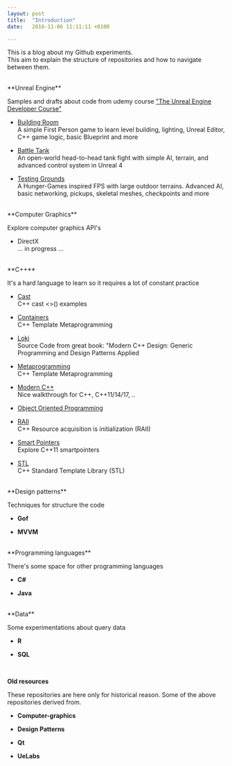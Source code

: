 ```yaml
---
layout: post
title:  "Introduction"
date:   2016-11-06 11:11:11 +0100

---
```


This is a blog about my Github experiments.<br>
This aim to explain the structure of repositories and how to navigate between them.


<br/>
**Unreal Engine**

Samples and drafts about code from udemy course ["The Unreal Engine Developer Course"](https://www.udemy.com/unrealcourse/learn/v4/)


* [Building Room](https://github.com/NelsonBilber/ue4.udemy.unrealcourse.buildingroom) <br/> A simple First Person game to learn level building, lighting, Unreal Editor, C++ game logic, basic Blueprint and more

* [Battle Tank](https://github.com/NelsonBilber/ue4.udemy.unrealcourse.battletank) <br/> An open-world head-to-head tank fight with simple AI, terrain, and advanced control system in Unreal 4

* [Testing Grounds](https://github.com/NelsonBilber/ue4.udemy.unrealcourse.testinggrounds) <br/> A Hunger-Games inspired FPS with large outdoor terrains. Advanced AI, basic networking, pickups, skeletal meshes, checkpoints and more

<br/>
**Computer Graphics**

Explore computer graphics API's


* DirectX <br/> ... in progress ...

<br/>
**C++**

It's a hard language to learn so it requires a lot of constant practice

* [Cast](https://github.com/NelsonBilber/cpp.cast) <br/> C++ cast <>() examples 

* [Containers](https://github.com/NelsonBilber/cpp.containers) <br/> C++ Template Metaprogramming 
 
* [Loki](https://github.com/NelsonBilber/cpp.loki) <br/> Source Code from great book: "Modern C++ Design: Generic Programming and Design Patterns Applied 

* [Metaprogramming](https://github.com/NelsonBilber/cpp.metaprogramming)<br/> C++ Template Metaprogramming 

* [Modern C++](https://github.com/NelsonBilber/cpp.moderncpp) <br/> Nice walkthrough for C++, C++11/14/17, ..

* [Object Oriented Programming](https://github.com/NelsonBilber/cpp.oop) <br>

* [RAII](https://github.com/NelsonBilber/cpp.RAII) <br/>C++ Resource acquisition is initialization (RAII) 

* [Smart Pointers](https://github.com/NelsonBilber/cpp.smartpointers)<br/> Explore C++11 smartpointers 

* [STL](https://github.com/NelsonBilber/cpp.stl) <br/> C++ Standard Template Library (STL) 

<br/>
**Design patterns**

Techniques for structure the code

* **Gof**

* **MVVM**
 
<br/> 
**Programming languages**

There's some space for other programming languages

* **C#**

* **Java**

<br/>
**Data**

Some experimentations about query data

* **R** 

* **SQL**

<br/>

**Old resources**

These repositories are here only for historical reason. Some of the above repositories derived from.
 
* **Computer-graphics**

* **Design Patterns**

* **Qt**

* **UeLabs**